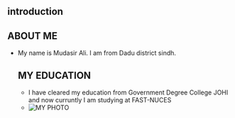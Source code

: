 ## introduction
 ## ABOUT ME
 + My name is Mudasir Ali. I am from Dadu district sindh.
   ## MY EDUCATION
   + I have cleared my education from Government Degree College JOHI and now curruntly I am studying at FAST-NUCES
   + ![MY PHOTO](https://github.com/user-attachments/assets/a257707e-5739-40f1-828e-c04223e93c65)
